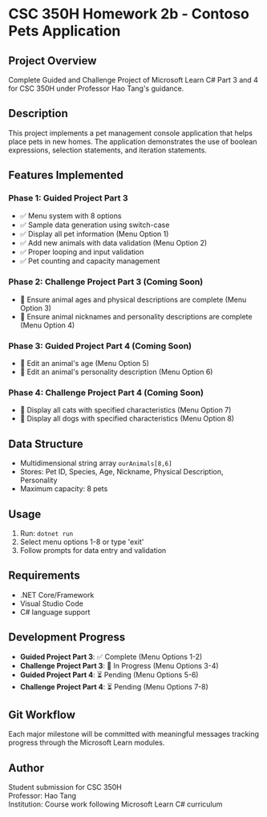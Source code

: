 # CSC 350H Homework 2b - Contoso Pets Application

## Project Overview
Complete Guided and Challenge Project of Microsoft Learn C# Part 3 and 4 for CSC 350H under Professor Hao Tang's guidance.

## Description
This project implements a pet management console application that helps place pets in new homes. The application demonstrates the use of boolean expressions, selection statements, and iteration statements.

## Features Implemented

### Phase 1: Guided Project Part 3
- ✅ Menu system with 8 options
- ✅ Sample data generation using switch-case
- ✅ Display all pet information (Menu Option 1)
- ✅ Add new animals with data validation (Menu Option 2)
- ✅ Proper looping and input validation
- ✅ Pet counting and capacity management

### Phase 2: Challenge Project Part 3 (Coming Soon)
- 🔄 Ensure animal ages and physical descriptions are complete (Menu Option 3)
- 🔄 Ensure animal nicknames and personality descriptions are complete (Menu Option 4)

### Phase 3: Guided Project Part 4 (Coming Soon)
- 🔄 Edit an animal's age (Menu Option 5)
- 🔄 Edit an animal's personality description (Menu Option 6)

### Phase 4: Challenge Project Part 4 (Coming Soon)
- 🔄 Display all cats with specified characteristics (Menu Option 7)
- 🔄 Display all dogs with specified characteristics (Menu Option 8)

## Data Structure
- Multidimensional string array `ourAnimals[8,6]`
- Stores: Pet ID, Species, Age, Nickname, Physical Description, Personality
- Maximum capacity: 8 pets

## Usage
1. Run: `dotnet run`
2. Select menu options 1-8 or type 'exit'
3. Follow prompts for data entry and validation

## Requirements
- .NET Core/Framework
- Visual Studio Code
- C# language support

## Development Progress
- **Guided Project Part 3**: ✅ Complete (Menu Options 1-2)
- **Challenge Project Part 3**: 🔧 In Progress (Menu Options 3-4)
- **Guided Project Part 4**: ⏳ Pending (Menu Options 5-6)
- **Challenge Project Part 4**: ⏳ Pending (Menu Options 7-8)

## Git Workflow
Each major milestone will be committed with meaningful messages tracking progress through the Microsoft Learn modules.

## Author
Student submission for CSC 350H  
Professor: Hao Tang  
Institution: Course work following Microsoft Learn C# curriculum